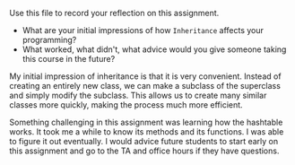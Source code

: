 Use this file to record your reflection on this assignment.

- What are your initial impressions of how `Inheritance` affects your programming?
- What worked, what didn't, what advice would you give someone taking this course in the future?


My initial impression of inheritance is that it is very convenient. Instead of creating an entirely new class, we can make a subclass of the superclass and simply modify the subclass. This allows us to create many similar classes more quickly, making the process much more efficient.

Something challenging in this assignment was learning how the hashtable works. It took me a while to know its methods and its functions. I was able to figure it out eventually. I would advice future students to start early on this assignment and go to the TA and office hours if they have questions. 
